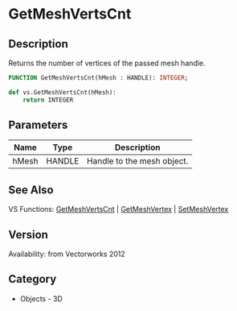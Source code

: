 # GetMeshVertsCnt

## Description
Returns the number of vertices of the passed mesh handle.

```pascal
FUNCTION GetMeshVertsCnt(hMesh : HANDLE): INTEGER;
```

```python
def vs.GetMeshVertsCnt(hMesh):
    return INTEGER
```

## Parameters
|Name|Type|Description|
|---|---|---|
|hMesh|HANDLE|Handle to the mesh object.|

## See Also
VS Functions:
[GetMeshVertsCnt](GetMeshVertsCnt.md) 
| [GetMeshVertex](GetMeshVertex.md) 
| [SetMeshVertex](SetMeshVertex.md)

## Version
Availability: from Vectorworks 2012

## Category
* Objects - 3D

